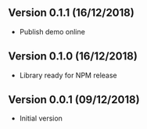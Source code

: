 Version 0.1.1 (16/12/2018)
-----------------------------
* Publish demo online

Version 0.1.0 (16/12/2018)
-----------------------------
* Library ready for NPM release

Version 0.0.1 (09/12/2018)
-----------------------------
* Initial version